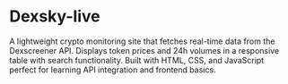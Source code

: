 # Dexsky-live
A lightweight crypto monitoring site that fetches real-time data from the Dexscreener API. Displays token prices and 24h volumes in a responsive table with search functionality. Built with HTML, CSS, and JavaScript perfect for learning API integration and frontend basics.
